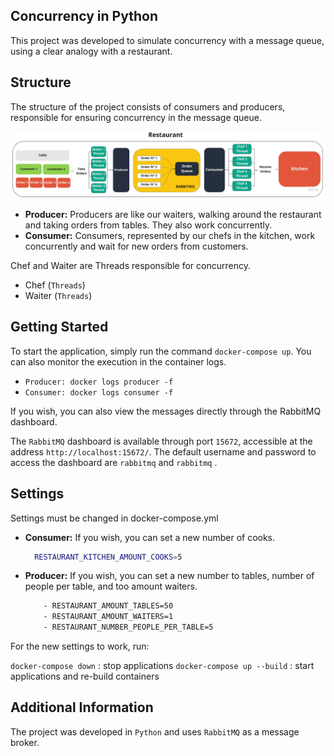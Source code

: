 ## Concurrency in Python
This project was developed to simulate concurrency with a message queue, using a clear analogy with a restaurant.

## Structure

The structure of the project consists of consumers and producers, responsible for ensuring concurrency in the message queue.

<p align="center">
  <img src="architecture.jpg" alt="ARCHTECTURE">
</p>


- **Producer:** Producers are like our waiters, walking around the restaurant and taking orders from tables. They also work concurrently.
- **Consumer:** Consumers, represented by our chefs in the kitchen, work concurrently and wait for new orders from customers.

Chef and Waiter are Threads responsible for concurrency.

- Chef (`Threads`)
- Waiter (`Threads`)


## Getting Started

To start the application, simply run the command `docker-compose up`. 
You can also monitor the execution in the container logs.

- `Producer: docker logs producer -f`
- `Consumer: docker logs consumer -f`


If you wish, you can also view the messages directly through the RabbitMQ dashboard.

The `RabbitMQ` dashboard is available through port `15672`, accessible at the address `http://localhost:15672/`. The default username and password to access the dashboard are `rabbitmq` and `rabbitmq` .

## Settings

Settings must be changed in docker-compose.yml

- **Consumer:** If you wish, you can set a new number of cooks.
  ```bash
    RESTAURANT_KITCHEN_AMOUNT_COOKS=5 
  ```
- **Producer:** If you wish, you can set a new number to tables, number of people per table, and too amount waiters.

  ```bash
      - RESTAURANT_AMOUNT_TABLES=50
      - RESTAURANT_AMOUNT_WAITERS=1
      - RESTAURANT_NUMBER_PEOPLE_PER_TABLE=5
  ```

For the new settings to work, run:

`docker-compose down` : stop applications
`docker-compose up --build` : start applications and re-build containers

## Additional Information

The project was developed in `Python` and uses `RabbitMQ` as a message broker.



